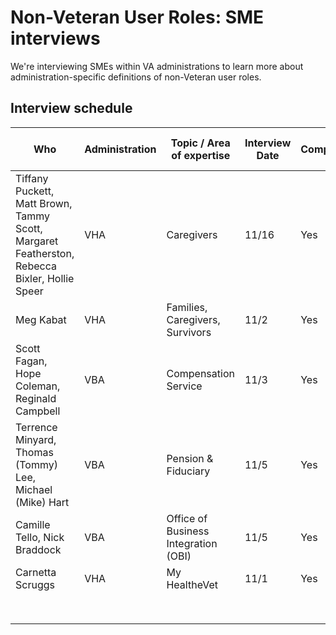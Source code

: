 # Non-Veteran User Roles: SME interviews

We're interviewing SMEs within VA administrations to learn more about administration-specific definitions of non-Veteran user roles.

## Interview schedule

| Who                                                          | Administration | Topic / Area of expertise       | Interview Date | Completed? | Link to Notes                                                |
| ------------------------------------------------------------ | -------------- | ------------------------------- | -------------- | ---------- | ------------------------------------------------------------ |
| Tiffany Puckett, Matt Brown, Tammy Scott, Margaret Featherston, Rebecca Bixler, Hollie Speer | VHA | Caregivers | 11/16  |    Yes        |   |
| Meg Kabat                                                    | VHA            | Families, Caregivers, Survivors | 11/2           | Yes        | [Notes](https://github.com/department-of-veterans-affairs/va.gov-team/blob/master/products/identity/user-roles/discovery/sme-interviews/session-notes/vha-meg-kabalt-notes.md) |
| Scott Fagan, Hope Coleman, Reginald Campbell                 | VBA            | Compensation Service            | 11/3           | Yes        | [Notes](https://github.com/department-of-veterans-affairs/va.gov-team/blob/master/products/identity/user-roles/discovery/sme-interviews/session-notes/vba-compensation-sme-notes.md) |
| Terrence Minyard, Thomas (Tommy) Lee, Michael (Mike) Hart    | VBA            | Pension & Fiduciary             | 11/5           | Yes        | [Notes](https://github.com/department-of-veterans-affairs/va.gov-team/blob/master/products/identity/user-roles/discovery/sme-interviews/session-notes/vba-pension-fiduciary-notes.md) |
| Camille Tello, Nick Braddock                                 | VBA            | Office of Business Integration (OBI)  | 11/5           | Yes        | [Notes](https://github.com/department-of-veterans-affairs/va.gov-team/blob/master/products/identity/user-roles/discovery/sme-interviews/session-notes/vba-obi-notes.md) |
| Carnetta Scruggs                                             | VHA            | My HealtheVet                   | 11/1           | Yes        | [Notes](https://github.com/department-of-veterans-affairs/va.gov-team/blob/master/products/identity/user-roles/discovery/sme-interviews/session-notes/mhv-non-user-roles-notes.md) |
|                                                              |                |                                 |                |            |                                                              |
|                                                              |                |                                 |                |            |                                                              |
|                                                              |                |                                 |                |            |                                                              |
|                                                              |                |                                 |                |            |                                                              |
|                                                              |                |                                 |                |            |                                                              |
|                                                              |                |                                 |                |            |                                                              |
|                                                              |                |                                 |                |            |                                                              |
|                                                              |                |                                 |                |            |                                                              |
